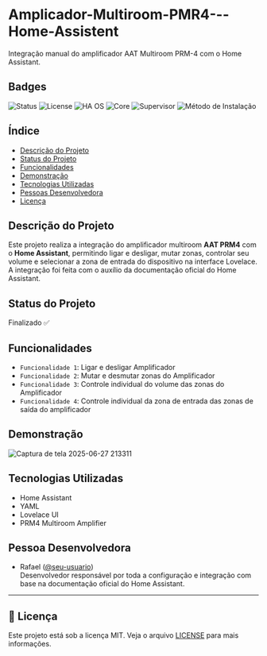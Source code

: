 # Amplicador-Multiroom-PMR4---Home-Assistent
Integração manual do amplificador AAT Multiroom PRM-4 com o Home Assistant.

## Badges
![Status](https://img.shields.io/badge/status-finalizado-brightgreen)
![License](https://img.shields.io/badge/license-MIT-blue)
![HA OS](https://img.shields.io/badge/Home_Assistant_OS-15.2-blue)
![Core](https://img.shields.io/badge/Core-2025.6.0-blue)
![Supervisor](https://img.shields.io/badge/Supervisor-2025.06.2-blue)
![Método de Instalação](https://img.shields.io/badge/Instalação-HassOS-informational)

## Índice
- [Descrição do Projeto](#descrição-do-projeto)
- [Status do Projeto](#status-do-projeto)
- [Funcionalidades](#funcionalidades)
- [Demonstração](#demonstração)
- [Tecnologias Utilizadas](#tecnologias-utilizadas)
- [Pessoas Desenvolvedora](#pessoas-desenvolvedora)
- [Licença](#licença)

## Descrição do Projeto
Este projeto realiza a integração do amplificador multiroom **AAT PRM4** com o **Home Assistant**, permitindo ligar e desligar, mutar zonas, controlar seu volume e selecionar a zona de entrada do dispositivo na interface Lovelace. A integração foi feita com o auxílio da documentação oficial do Home Assistant.

## Status do Projeto
Finalizado ✅ 

## Funcionalidades
- `Funcionalidade 1`: Ligar e desligar Amplificador
- `Funcionalidade 2`: Mutar e desmutar zonas do Amplificador
- `Funcionalidade 3`: Controle individual do volume das zonas do Amplificador
- `Funcionalidade 4`: Controle individual da zona de entrada das zonas de saída do amplificador

## Demonstração
![Captura de tela 2025-06-27 213311](https://github.com/user-attachments/assets/83d51f4c-8f19-4393-ab04-8a7ac18939e0)

## Tecnologias Utilizadas
- Home Assistant
- YAML
- Lovelace UI
- PRM4 Multiroom Amplifier

## Pessoa Desenvolvedora

- Rafael ([@seu-usuario](https://github.com/seu-usuario))  
  Desenvolvedor responsável por toda a configuração e integração com base na documentação oficial do Home Assistant.

---

## 📄 Licença

Este projeto está sob a licença MIT. Veja o arquivo [LICENSE](LICENSE) para mais informações.

